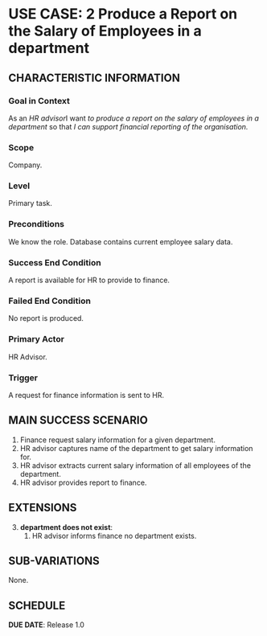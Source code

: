 # USE CASE: 2 Produce a Report on the Salary of Employees in a department

## CHARACTERISTIC INFORMATION

### Goal in Context

As an *HR advisor*I want *to produce a report on the salary of employees in a department* so that *I can support financial reporting of the organisation.*

### Scope

Company.

### Level

Primary task.

### Preconditions

We know the role.  Database contains current employee salary data.

### Success End Condition

A report is available for HR to provide to finance.

### Failed End Condition

No report is produced.

### Primary Actor

HR Advisor.

### Trigger

A request for finance information is sent to HR.

## MAIN SUCCESS SCENARIO

1. Finance request salary information for a given department.
2. HR advisor captures name of the department to get salary information for.
3. HR advisor extracts current salary information of all employees of the department.
4. HR advisor provides report to finance.

## EXTENSIONS

3. **department does not exist**:
    1. HR advisor informs finance no department exists.

## SUB-VARIATIONS

None.

## SCHEDULE

**DUE DATE**: Release 1.0
